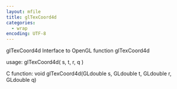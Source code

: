 ```yaml
---
layout: mfile
title: glTexCoord4d
categories:
  - wrap
encoding: UTF-8
---
```


glTexCoord4d  Interface to OpenGL function glTexCoord4d

usage:  glTexCoord4d( s, t, r, q )

C function:  void glTexCoord4d(GLdouble s, GLdouble t, GLdouble r, GLdouble q)
